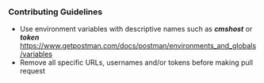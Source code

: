 ### Contributing Guidelines
- Use environment variables with descriptive names such as _**cmshost**_ or _**token**_
https://www.getpostman.com/docs/postman/environments_and_globals/variables
- Remove all specific URLs, usernames and/or tokens before making pull request
